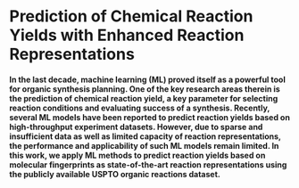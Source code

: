 # Prediction of Chemical Reaction Yields with Enhanced Reaction Representations
#### In the last decade, machine learning (ML) proved itself as a powerful tool for organic synthesis planning. One of the key research areas therein is the prediction of chemical reaction yield, a key parameter for selecting reaction conditions and evaluating success of a synthesis. Recently, several ML models have been reported to predict reaction yields based on high-throughput experiment datasets. However, due to sparse and insufficient data as well as limited capacity of reaction representations, the performance and applicability of such ML models remain limited. In this work, we apply ML methods to predict reaction yields based on molecular fingerprints as state-of-the-art reaction representations using the publicly available USPTO organic reactions dataset.
